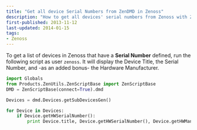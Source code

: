 ```yaml
---
title: "Get all device Serial Numbers from ZenDMD in Zenoss"
description: "How to get all devices' serial numbers from Zenoss with ZenDMD"
first-published: 2013-11-12
last-updated: 2014-01-15
tags:
- Zenoss
---
```


To get a list of devices in Zenoss that have a **Serial Number** 
defined, run the following script as user `zenoss`. It will display the 
Device Title, the Serial Number, and -as an added bonus- the Hardware 
Manufacturer.

```python
import Globals
from Products.ZenUtils.ZenScriptBase import ZenScriptBase
DMD = ZenScriptBase(connect=True).dmd

Devices = dmd.Devices.getSubDevicesGen()

for Device in Devices:
    if Device.getHWSerialNumber():
        print Device.title, Device.getHWSerialNumber(), Device.getHWManufacturerName()
```
